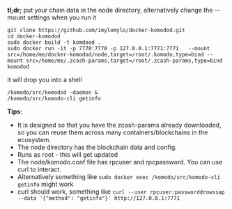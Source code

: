 **tl;dr;** put your chain data in the node directory, alternatively change the --mount settings when you run it

```
git clone https://github.com/imylomylo/docker-komodod.git
cd docker-komodod
sudo docker build -t komdood .
sudo docker run -it -p 7770:7770 -p 127.0.0.1:7771:7771   --mount src=/home/me/docker-komodod/node,target=/root/.komodo,type=bind --mount src=/home/me/.zcash-params,target=/root/.zcash-params,type=bind komodod
```
it will drop you into a shell
```
/komodo/src/komodod -daemon &
/komodo/src/komodo-cli getinfo
```


**Tips:**
 - It is designed so that you have the zcash-params already downloaded, so you can reuse them across many containers/blockchains in the ecosystem.
 - The node directory has the blockchain data and config.
 - Runs as root - this will get updated
 - The node/komodo.conf file has rpcuser and rpcpassword.  You can use curl to interact.
 - Alternatively something like `sudo docker exec /komodo/src/komodo-cli getinfo` might work
 - curl should work, something like `curl --user rpcuser:passworddrowssap --data '{"method": "getinfo"}' http://127.0.0.1:7771`
